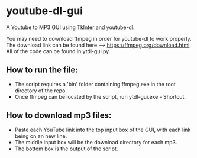 # youtube-dl-gui

A Youtube to MP3 GUI using TkInter and youtube-dl.

You may need to download ffmpeg in order for youtube-dl to work properly.
The download link can be found here --> https://ffmpeg.org/download.html
All of the code can be found in ytdl-gui.py.

## How to run the file:
- The script requires a 'bin' folder containing ffmpeg.exe in the root directory of the repo.
- Once ffmpeg can be located by the script, run ytdl-gui.exe - Shortcut.

## How to download mp3 files:
- Paste each YouTube link into the top input box of the GUI, with each link being on an new line.
- The middle input box will be the download directory for each mp3.
- The bottom box is the output of the script.

